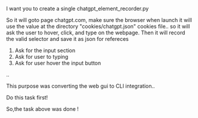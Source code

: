 I want you to create a single chatgpt_element_recorder.py 

So it will goto page chatgpt.com, make sure the browser when launch it will use the value at the directory "cookies/chatgpt.json" cookies file.. so it will ask the user to hover, click, and type on the webpage.  Then it will record the valid selector and save it as json for refereces


1. Ask for the input section
2. Ask for user to typing 
3. Ask for user hover the input button

..


This purpose was converting the web gui to CLI integration..

Do this task first!


So,the task above was done !
